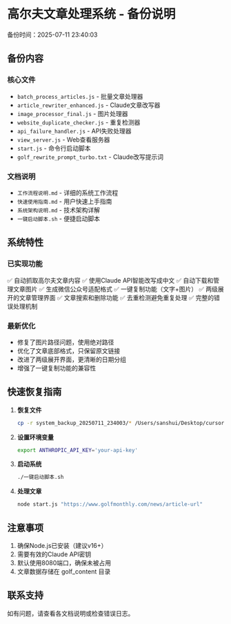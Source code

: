 # 高尔夫文章处理系统 - 备份说明

备份时间：2025-07-11 23:40:03

## 备份内容

### 核心文件
- `batch_process_articles.js` - 批量文章处理器
- `article_rewriter_enhanced.js` - Claude文章改写器
- `image_processor_final.js` - 图片处理器
- `website_duplicate_checker.js` - 重复检测器
- `api_failure_handler.js` - API失败处理器
- `view_server.js` - Web查看服务器
- `start.js` - 命令行启动脚本
- `golf_rewrite_prompt_turbo.txt` - Claude改写提示词

### 文档说明
- `工作流程说明.md` - 详细的系统工作流程
- `快速使用指南.md` - 用户快速上手指南
- `系统架构说明.md` - 技术架构详解
- `一键启动脚本.sh` - 便捷启动脚本

## 系统特性

### 已实现功能
✅ 自动抓取高尔夫文章内容
✅ 使用Claude API智能改写成中文
✅ 自动下载和管理文章图片
✅ 生成微信公众号适配格式
✅ 一键复制功能（文字+图片）
✅ 两级展开的文章管理界面
✅ 文章搜索和删除功能
✅ 去重检测避免重复处理
✅ 完整的错误处理机制

### 最新优化
- 修复了图片路径问题，使用绝对路径
- 优化了文章底部格式，只保留原文链接
- 改进了两级展开界面，更清晰的日期分组
- 增强了一键复制功能的兼容性

## 快速恢复指南

1. **恢复文件**
   ```bash
   cp -r system_backup_20250711_234003/* /Users/sanshui/Desktop/cursor/
   ```

2. **设置环境变量**
   ```bash
   export ANTHROPIC_API_KEY='your-api-key'
   ```

3. **启动系统**
   ```bash
   ./一键启动脚本.sh
   ```

4. **处理文章**
   ```bash
   node start.js "https://www.golfmonthly.com/news/article-url"
   ```

## 注意事项

1. 确保Node.js已安装（建议v16+）
2. 需要有效的Claude API密钥
3. 默认使用8080端口，确保未被占用
4. 文章数据存储在 golf_content 目录

## 联系支持

如有问题，请查看各文档说明或检查错误日志。